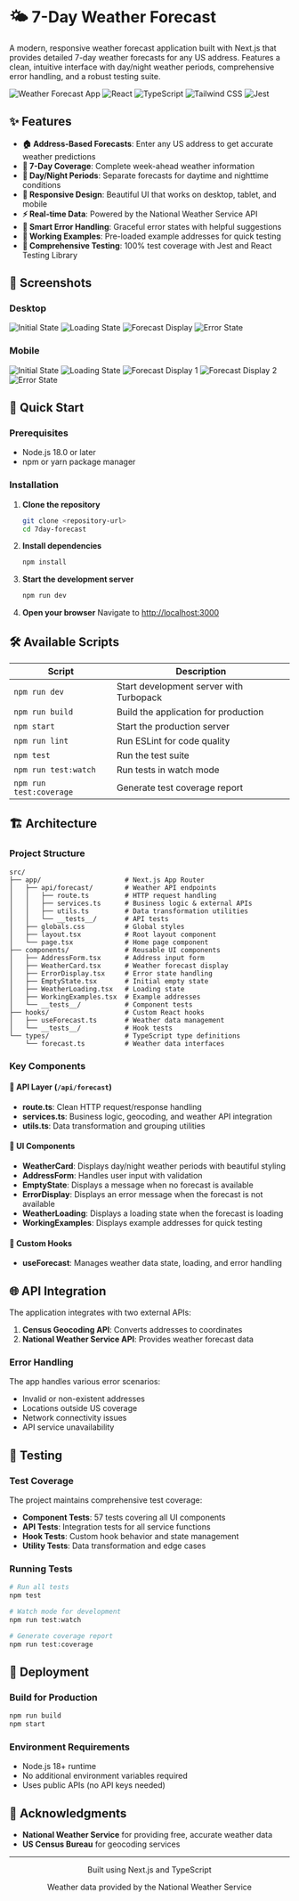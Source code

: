# 🌤️ 7-Day Weather Forecast

A modern, responsive weather forecast application built with Next.js that provides detailed 7-day weather forecasts for any US address. Features a clean, intuitive interface with day/night weather periods, comprehensive error handling, and a robust testing suite.

![Weather Forecast App](https://img.shields.io/badge/Next.js-15.3.4-black?logo=next.js&logoColor=white)
![React](https://img.shields.io/badge/React-19.0.0-blue?logo=react&logoColor=white)
![TypeScript](https://img.shields.io/badge/TypeScript-5.0-blue?logo=typescript&logoColor=white)
![Tailwind CSS](https://img.shields.io/badge/Tailwind_CSS-4.0-38B2AC?logo=tailwind-css&logoColor=white)
![Jest](https://img.shields.io/badge/Jest-29.7.0-C21325?logo=jest&logoColor=white)

## ✨ Features

- **🏠 Address-Based Forecasts**: Enter any US address to get accurate weather predictions
- **📅 7-Day Coverage**: Complete week-ahead weather information
- **🌅 Day/Night Periods**: Separate forecasts for daytime and nighttime conditions
- **📱 Responsive Design**: Beautiful UI that works on desktop, tablet, and mobile
- **⚡ Real-time Data**: Powered by the National Weather Service API
- **🔄 Smart Error Handling**: Graceful error states with helpful suggestions
- **🎯 Working Examples**: Pre-loaded example addresses for quick testing
- **🧪 Comprehensive Testing**: 100% test coverage with Jest and React Testing Library

## 📸 Screenshots

### Desktop

![Initial State](./public/desktop/initial.png)
![Loading State](./public/desktop/loading.png)
![Forecast Display](./public/desktop/forecasts.png)
![Error State](./public/desktop/error.png)

### Mobile

![Initial State](./public/mobile/initial.png)
![Loading State](./public/mobile/loading.png)
![Forecast Display 1](./public/mobile/forecasts-01.png)
![Forecast Display 2](./public/mobile/forecasts-02.png)
![Error State](./public/mobile/error.png)

## 🚀 Quick Start

### Prerequisites

- Node.js 18.0 or later
- npm or yarn package manager

### Installation

1. **Clone the repository**

   ```bash
   git clone <repository-url>
   cd 7day-forecast
   ```

2. **Install dependencies**

   ```bash
   npm install
   ```

3. **Start the development server**

   ```bash
   npm run dev
   ```

4. **Open your browser**
   Navigate to [http://localhost:3000](http://localhost:3000)

## 🛠️ Available Scripts

| Script                  | Description                             |
| ----------------------- | --------------------------------------- |
| `npm run dev`           | Start development server with Turbopack |
| `npm run build`         | Build the application for production    |
| `npm start`             | Start the production server             |
| `npm run lint`          | Run ESLint for code quality             |
| `npm test`              | Run the test suite                      |
| `npm run test:watch`    | Run tests in watch mode                 |
| `npm run test:coverage` | Generate test coverage report           |

## 🏗️ Architecture

### Project Structure

```
src/
├── app/                     # Next.js App Router
│   ├── api/forecast/        # Weather API endpoints
│   │   ├── route.ts         # HTTP request handling
│   │   ├── services.ts      # Business logic & external APIs
│   │   ├── utils.ts         # Data transformation utilities
│   │   └── __tests__/       # API tests
│   ├── globals.css          # Global styles
│   ├── layout.tsx           # Root layout component
│   └── page.tsx             # Home page component
├── components/              # Reusable UI components
│   ├── AddressForm.tsx      # Address input form
│   ├── WeatherCard.tsx      # Weather forecast display
│   ├── ErrorDisplay.tsx     # Error state handling
│   ├── EmptyState.tsx       # Initial empty state
│   ├── WeatherLoading.tsx   # Loading state
│   ├── WorkingExamples.tsx  # Example addresses
│   └── __tests__/           # Component tests
├── hooks/                   # Custom React hooks
│   ├── useForecast.ts       # Weather data management
│   └── __tests__/           # Hook tests
└── types/                   # TypeScript type definitions
    └── forecast.ts          # Weather data interfaces
```

### Key Components

#### 🎯 **API Layer** (`/api/forecast`)

- **route.ts**: Clean HTTP request/response handling
- **services.ts**: Business logic, geocoding, and weather API integration
- **utils.ts**: Data transformation and grouping utilities

#### 🎨 **UI Components**

- **WeatherCard**: Displays day/night weather periods with beautiful styling
- **AddressForm**: Handles user input with validation
- **EmptyState**: Displays a message when no forecast is available
- **ErrorDisplay**: Displays an error message when the forecast is not available
- **WeatherLoading**: Displays a loading state when the forecast is loading
- **WorkingExamples**: Displays example addresses for quick testing

#### 🔗 **Custom Hooks**

- **useForecast**: Manages weather data state, loading, and error handling

## 🌐 API Integration

The application integrates with two external APIs:

1. **Census Geocoding API**: Converts addresses to coordinates
2. **National Weather Service API**: Provides weather forecast data

### Error Handling

The app handles various error scenarios:

- Invalid or non-existent addresses
- Locations outside US coverage
- Network connectivity issues
- API service unavailability

## 🧪 Testing

### Test Coverage

The project maintains comprehensive test coverage:

- **Component Tests**: 57 tests covering all UI components
- **API Tests**: Integration tests for all service functions
- **Hook Tests**: Custom hook behavior and state management
- **Utility Tests**: Data transformation and edge cases

### Running Tests

```bash
# Run all tests
npm test

# Watch mode for development
npm run test:watch

# Generate coverage report
npm run test:coverage
```

## 🚀 Deployment

### Build for Production

```bash
npm run build
npm start
```

### Environment Requirements

- Node.js 18+ runtime
- No additional environment variables required
- Uses public APIs (no API keys needed)

## 📖 Acknowledgments

- **National Weather Service** for providing free, accurate weather data
- **US Census Bureau** for geocoding services

---

<div align="center">
  <p>Built using Next.js and TypeScript</p>
  <p>Weather data provided by the National Weather Service</p>
</div>
